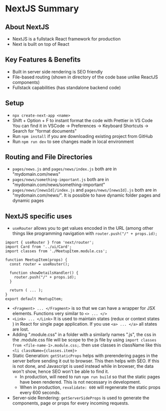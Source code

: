 # NextJS Summary
## About NextJS
- NextJS is a fullstack React framework for production
- Next is built on top of React

## Key Features & Benefits
- Built in server side rendering is SEO friendly
- File-based routing (shown in directory of the code base unlike ReactJS components)
- Fullstack capabilities (has standalone backend code)

## Setup
- `npx create-next-app <name>`
- Shift + Option + F to instant format the code with Prettier in VS Code You can find it in VSCode -> Preferences -> Keyboard Shortcuts -> Search for "format documents"
- Run `npm install` if you are downloading existing project from GitHub
- Run `npm run dev` to see changes made in local environment

## Routing and File Directories
- `pages/news.js` and `pages/news/index.js` both are in "mydomain.com/news"
- `pages/news/something-important.js` both are in "mydomain.com/news/something-important"
- `pages/news/[newsId]/index.js` and `pages/news/[newsId].js` both are in "mydomain.com/news/<any other identifier>". It is possible to have dynamic folder pages and dynamic pages

## NextJS specific uses
- `useRouter` allows you to get values encoded in the URL (among other things like programming navigation with `router.push("/" + props.id);`
```
import { useRouter } from 'next/router';
import Card from '../ui/Card';
import classes from './MeetupItem.module.css';

function MeetupItem(props) {
  const router = useRouter();

  function showDetailsHandler() {
    router.push("/" + props.id);
  }

  return ( ... );
}
export default MeetupItem;
```
- `<Fragment> ... </Fragment>` is so that we can have a wrapper for JSX elements. Functions very similar to `<> ... </>`
- `<Link> ... </Link>` It is used to maintain states (redux or context states ) in React for single page application. If you use `<a> ... </a>` all states are lost.
- Adding "<file-name-1>.module.css" in a folder with a similarly names "<file-name-1>.js", the css in the .module.css file will be scope to the js file by using `import classes from <file-name-1>.module.css;`. then use classes in className like this `<li className={classes.item}>`
- Static Generation: `getStaticProps` helps with prerendering pages in the server before sending it out to browser. This then helps with SEO. If this is not done, and Javascript is used instead while in browser, the data won't show, hence SEO won't be able to find it.
  - In production, will need to run `npm run build` so that the static pages have been rendered. This is not necessary in development.
  - When in production, `revalidate: 600` will regenerate the static props every 600 seconds.
- Server-side Rendering: `getServerSideProps` is used to generate the components, page or props for every incoming requests.